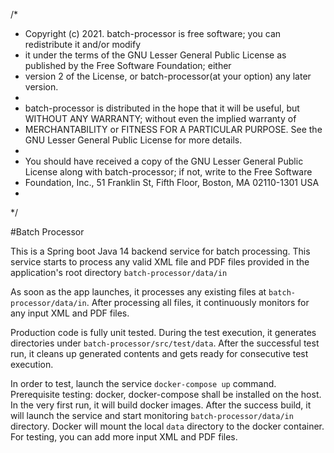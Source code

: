 /*
* Copyright (c) 2021. batch-processor is free software; you can redistribute it and/or modify
* it under the terms of the GNU Lesser General Public License as published by the Free Software Foundation; either
* version 2 of the License, or batch-processor(at your option) any later version.
* 
* batch-processor is distributed in the hope that it will be useful, but WITHOUT ANY WARRANTY; without even the implied warranty of
* MERCHANTABILITY or FITNESS FOR A PARTICULAR PURPOSE.  See the GNU Lesser General Public License for more details.
* 
* You should have received a copy of the GNU Lesser General Public License along with batch-processor; if not, write to the Free Software
* Foundation, Inc., 51 Franklin St, Fifth Floor, Boston, MA  02110-1301  USA
* 
*/

#Batch Processor 

This is a Spring boot Java 14 backend service for batch processing. This service starts to process any valid XML file and PDF files provided in the  application's root directory `batch-processor/data/in`

As soon as the app launches, it processes any existing files at `batch-processor/data/in`. After processing all files, it continuously monitors for any input XML and PDF files.

Production code is fully unit tested. During the test execution, it generates directories under `batch-processor/src/test/data`. After the successful test run, it cleans up generated contents and gets ready for consecutive test execution.

In order to test, launch the service `docker-compose up` command. Prerequisite testing: docker, docker-compose shall be installed on the host.  In the very first run, it will build docker images. After the success build, it will launch the service and start monitoring `batch-processor/data/in` directory. Docker will mount the local `data` directory to the docker container. For testing, you can add more input XML and PDF files.  














